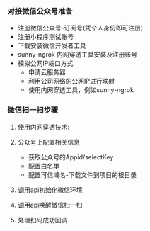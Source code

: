 ### 对接微信公众号准备

- 注册微信公众号-订阅号(凭个人身份即可注册)
- 注册小程序测试账号
- 下载安装微信开发者工具
- sunny-ngrok 内网穿透工具安装及注册账号
- 模拟公网IP端口方式
  - 申请云服务器
  - 利用公司网络的公网IP进行映射
  - 使用内网穿透工具，例如sunny-ngrok



### 微信扫一扫步骤

1. 使用内网穿透技术:
2. 公众号上配置相关信息
   - 获取公众号的Appid/selectKey
   - 配置白名单
   - 配置可信域名-下载文件到项目的根目录
3. 调用api初始化微信环境
4. 调用api唤醒微信扫一扫

5. 处理扫码成功回调

